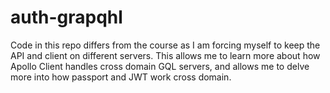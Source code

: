 # auth-grapqhl

Code in this repo differs from the course as I am forcing myself to keep the API and client on different servers.
This allows me to learn more about how Apollo Client handles cross domain GQL servers, and allows me to delve more into how passport and JWT work cross domain.
